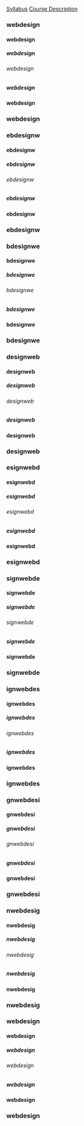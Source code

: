 [Syllabus](https://worreaud000.github.io/webdesign/syllabus/)
[Course Description](https://worreaud000.github.io/webdesign/course-description/)


### webdesign
#### webdesign
##### webdesign
###### webdesign
##### webdesign
#### webdesign
### webdesign

### ebdesignw
#### ebdesignw
##### ebdesignw
###### ebdesignw
##### ebdesignw
#### ebdesignw
### ebdesignw

### bdesignwe
#### bdesignwe
##### bdesignwe
###### bdesignwe
##### bdesignwe
#### bdesignwe
### bdesignwe

### designweb
#### designweb
##### designweb
###### designweb
##### designweb
#### designweb
### designweb

### esignwebd
#### esignwebd
##### esignwebd
###### esignwebd
##### esignwebd
#### esignwebd
### esignwebd

### signwebde
#### signwebde
##### signwebde
###### signwebde
##### signwebde
#### signwebde
### signwebde

### ignwebdes
#### ignwebdes
##### ignwebdes
###### ignwebdes
##### ignwebdes
#### ignwebdes
### ignwebdes

### gnwebdesi
#### gnwebdesi
##### gnwebdesi
###### gnwebdesi
##### gnwebdesi
#### gnwebdesi
### gnwebdesi

### nwebdesig
#### nwebdesig
##### nwebdesig
###### nwebdesig
##### nwebdesig
#### nwebdesig
### nwebdesig

### webdesign
#### webdesign
##### webdesign
###### webdesign
##### webdesign
#### webdesign
### webdesign
